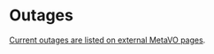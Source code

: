 # Outages

[Current outages are listed on external MetaVO pages](https://metavo.metacentrum.cz/en/news/outages.jsp).








